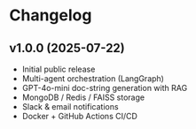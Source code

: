 # Changelog

## v1.0.0  (2025-07-22)
* Initial public release
* Multi-agent orchestration (LangGraph)
* GPT-4o-mini doc-string generation with RAG
* MongoDB / Redis / FAISS storage
* Slack & email notifications
* Docker + GitHub Actions CI/CD
